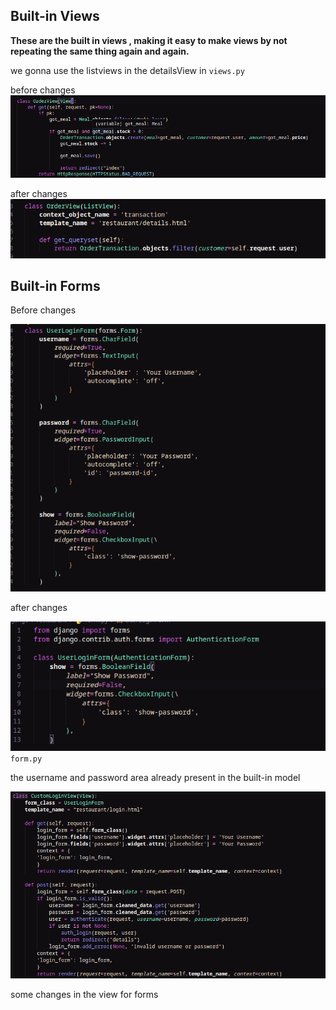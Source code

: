 ## Built-in Views

**These are the built in views , making it easy to make views by not repeating the same thing again and again.**

we gonna use the listviews in the detailsView in `views.py`



before changes 
![Pasted image 20250625111539](img/Pasted%20image%2020250625111539.png)


after changes
![Pasted image 20250625111918](img/Pasted%20image%2020250625111918.png)


## Built-in Forms


Before changes

![Pasted image 20250625112116](img/Pasted%20image%2020250625112116.png)

after changes

![Pasted image 20250625112344](img/Pasted%20image%2020250625112344.png)
`form.py`

the username and password area already present in the built-in model

![Pasted image 20250625115731](img/Pasted%20image%2020250625115731.png)

some changes in the view for forms